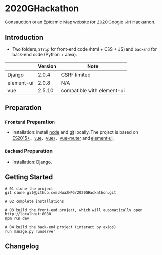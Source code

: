 # 2020GHackathon
Construction of an Epidemic Map website for 2020 Google Girl Hackathon.

## Introduction
- Two folders, `STrip` for front-end code (html + CSS + JS) and `backend` for back-end code (Python + Java). 

|     | Version | Note |
| --- | ------ | ---- |
|Django | 2.0.4 | CSRF limited |
|element-ui | 2.0.8 | N/A |
|vue | 2.5.10 | compatible with element-ui |

## Preparation
### `Frontend` Preparation
- Installation: install [node](http://nodejs.org/) and [git](https://git-scm.com/) locally. The project is based on [ES2015+](http://es6.ruanyifeng.com/)、[vue](https://cn.vuejs.org/index.html)、[vuex](https://vuex.vuejs.org/zh-cn/)、[vue-router](https://router.vuejs.org/zh-cn/) and [element-ui](https://github.com/ElemeFE/element). <br> 

### `Backend` Preparation
- Installation: Django.

## Getting Started
```
# 01 clone the project
git clone git@github.com:HuaZHNG/2020GHackathon.git

# 02 complete installations

# 03 build the front-end project, which will automatically open http://localhost:8080
npm run dev

# 04 build the back-end project (interact by axios)
run manage.py runserver

```

## Changelog


